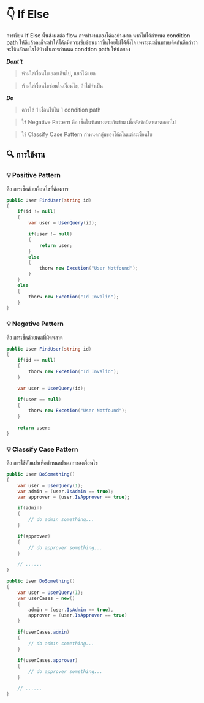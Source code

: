 # :point_down: If Else

การเขียน If Else นั้นส่งผลต่อ flow การทำงานของโค้ดอย่างมาก หากไม่ได้กำหนด condition path ให้ดีแล้วละก็จะทำให้โค้ดมีความซับซ้อนมากขึ้นโดยไม่ได้ตั้งใจ
เพราะฉะนั้นมาขบคิดกันดีกว่าว่าจะใช้หลักอะไรได้บ้างในการกำหนด condtion path ให้น้อยลง

***Dont't***
> ห้ามใส่เงื่อนไขเยอะเกินไป, แยกได้แยก

> ห้ามใส่เงื่อนไขซ่อนในเงื่อนไข, ถ้าไม่จำเป็น

***Do***
> ควรใส่ 1 เงื่อนไขใน 1 condition path

> ใช้ Negative Pattern คือ เช็คในทิสทางตรงกันข้าม เพื่อตัดข้อผิดพลาดออกไป

> ใช้ Classify Case Pattern กำหนดกลุ่มของโค้ดในแต่ละเงื่อนไข

## :mag: การใช้งาน

### :bulb: Positive Pattern

คือ การเช็คด้วยเงื่อนไขที่ต้องการ

```c#
public User FindUser(string id)
{
    if(id != null)
    {
        var user = UserQuery(id);

        if(user != null)
        {
            return user;
        }
        else
        {
            thorw new Excetion("User Notfound");
        }
    }
    else
    {
        thorw new Excetion("Id Invalid");
    }
}
```

### :bulb: Negative Pattern

คือ การเช็คด้วยเคสที่ผิดพลาด

```c#
public User FindUser(string id)
{
    if(id == null)
    {
        thorw new Excetion("Id Invalid");
    }

    var user = UserQuery(id);

    if(user == null)
    {
        thorw new Excetion("User Notfound");
    }
    
    return user;
}
```

### :bulb: Classify Case Pattern

คือ การใช้ตัวแปรเพื่อกำหนดประเภทของเงื่อนไข

```c#
public User DoSomething()
{
    var user = UserQuery(1);
    var admin = (user.IsAdmin == true);
    var approver = (user.IsApprover == true);

    if(admin)
    {
        // do admin something...
    }

    if(approver)
    {
        // do approver something...
    }

    // ......
}
```

```c#
public User DoSomething()
{
    var user = UserQuery(1);
    var userCases = new()
    {
        admin = (user.IsAdmin == true),
        approver = (user.IsApprover == true)
    }

    if(userCases.admin)
    {
        // do admin something...
    }

    if(userCases.approver)
    {
        // do approver something...
    }

    // ......
}
```
